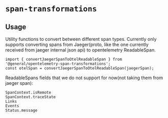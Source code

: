 # `span-transformations`

## Usage
Utility functions to convert between different span types. 
Currently only supports converting spans from Jaeger(proto, like the one currently received from jaeger internal json api) to opentelemetry ReadableSpan.

```
import { convertJaegerSpanToOtelReadableSpan } from '@general/opentelemetry-span-transformations';
const otelSpan = convertJaegerSpanToOtelReadableSpan(jaegerSpan);
```

ReadableSpans fields that we do not support for now(not taking them from jaeger span):
```
SpanContext.isRemote
SpanContext.traceState
Links
Events
Status.message
```
